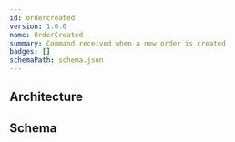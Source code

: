 ```yaml
---
id: ordercreated
version: 1.0.0
name: OrderCreated
summary: Command received when a new order is created
badges: []
schemaPath: schema.json
---
```

## Architecture
<NodeGraph />


## Schema
<SchemaViewer file="schema.json" title="Message Schema" maxHeight="500" />
